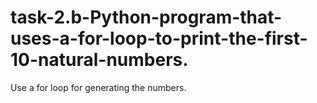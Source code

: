 # task-2.b-Python-program-that-uses-a-for-loop-to-print-the-first-10-natural-numbers.
Use a for loop for generating the numbers.
